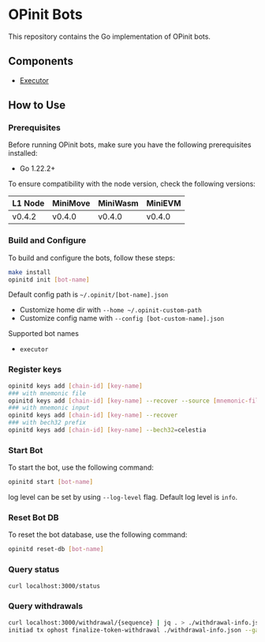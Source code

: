 # OPinit Bots

This repository contains the Go implementation of OPinit bots.

## Components

- [Executor](./executor)

## How to Use

### Prerequisites

Before running OPinit bots, make sure you have the following prerequisites installed:

- Go 1.22.2+

To ensure compatibility with the node version, check the following versions:

| L1 Node | MiniMove | MiniWasm | MiniEVM | 
| ------- | -------- | -------- | ------- | 
| v0.4.2  | v0.4.0   | v0.4.0   | v0.4.0  | 

### Build and Configure

To build and configure the bots, follow these steps:

```bash
make install
opinitd init [bot-name]
```

Default config path is `~/.opinit/[bot-name].json`
- Customize home dir with `--home ~/.opinit-custom-path`
- Customize config name with `--config [bot-custom-name].json`

Supported bot names
- `executor`

### Register keys
```bash
opinitd keys add [chain-id] [key-name]
### with mnemonic file
opinitd keys add [chain-id] [key-name] --recover --source [mnemonic-file-path]
### with mnemonic input
opinitd keys add [chain-id] [key-name] --recover
### with bech32 prefix
opinitd keys add [chain-id] [key-name] --bech32=celestia
```

### Start Bot

To start the bot, use the following command:

```bash
opinitd start [bot-name]
```
log level can be set by using `--log-level` flag. Default log level is `info`.

### Reset Bot DB

To reset the bot database, use the following command:

```bash
opinitd reset-db [bot-name]
```

### Query status
```bash
curl localhost:3000/status
```

### Query withdrawals 
```bash
curl localhost:3000/withdrawal/{sequence} | jq . > ./withdrawal-info.json
initiad tx ophost finalize-token-withdrawal ./withdrawal-info.json --gas= --gas-prices= --chain-id= --from=
```
